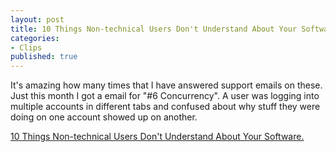 ```yaml
---
layout: post
title: 10 Things Non-technical Users Don't Understand About Your Software
categories:
- Clips
published: true
---
```

It's amazing how many times that I have answered support emails on these. Just this month I got a email for "#6 Concurrency". A user was logging into multiple accounts in different tabs and confused about why stuff they were doing on one account showed up on another.

<a href="http://successfulsoftware.net/2010/08/24/10-things-non-technical-users-dont-understand-about-your-software/">10 Things Non-technical Users Don't Understand About Your Software.</a>
